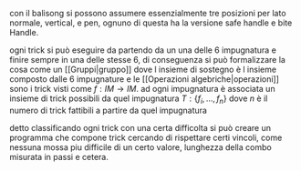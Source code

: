 con il balisong si possono assumere essenzialmente tre posizioni per lato
normale, vertical, e pen, ognuno di questa ha la versione safe handle e bite Handle.

ogni trick si può eseguire da partendo da un una delle 6 impugnatura e finire sempre in una delle stesse 6, di conseguenza si può formalizzare la cosa come un [[Gruppi|gruppo]] dove  l insieme di sostegno è l insieme composto dalle 6 impugnature e le [[Operazioni algebriche|operazioni]] sono i trick visti come $f:IM \rightarrow IM$. 
ad ogni impugnatura è associata un insieme di trick possibili da quel impugnatura $T:\{f_i,\dots,f_{n}\}$ dove $n$ è il numero di trick fattibili a partire da quel impugnatura 

detto classificando ogni trick con una certa difficolta si può creare un programma che compone trick cercando di rispettare certi vincoli, come nessuna mossa piu difficile di un certo valore, lunghezza della combo misurata in passi e cetera.


